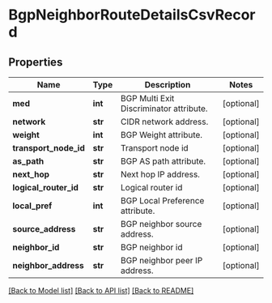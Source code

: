 # BgpNeighborRouteDetailsCsvRecord

## Properties
Name | Type | Description | Notes
------------ | ------------- | ------------- | -------------
**med** | **int** | BGP Multi Exit Discriminator attribute. | [optional] 
**network** | **str** | CIDR network address. | [optional] 
**weight** | **int** | BGP Weight attribute. | [optional] 
**transport_node_id** | **str** | Transport node id | [optional] 
**as_path** | **str** | BGP AS path attribute. | [optional] 
**next_hop** | **str** | Next hop IP address. | [optional] 
**logical_router_id** | **str** | Logical router id | [optional] 
**local_pref** | **int** | BGP Local Preference attribute. | [optional] 
**source_address** | **str** | BGP neighbor source address. | [optional] 
**neighbor_id** | **str** | BGP neighbor id | [optional] 
**neighbor_address** | **str** | BGP neighbor peer IP address. | [optional] 

[[Back to Model list]](../README.md#documentation-for-models) [[Back to API list]](../README.md#documentation-for-api-endpoints) [[Back to README]](../README.md)


